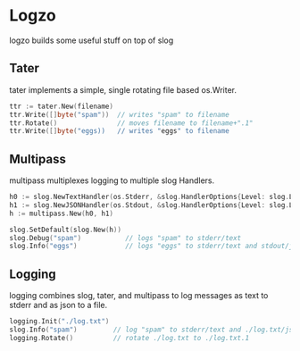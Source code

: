 # Logzo

logzo builds some useful stuff on top of slog

## Tater

tater implements a simple, single rotating file based os.Writer.

```go
ttr := tater.New(filename)
ttr.Write([]byte("spam"))  // writes "spam" to filename
ttr.Rotate()               // moves filename to filename+".1"
ttr.Write([]byte("eggs))   // writes "eggs" to filename
```

## Multipass

multipass multiplexes logging to multiple slog Handlers.

```go
h0 := slog.NewTextHandler(os.Stderr, &slog.HandlerOptions{Level: slog.LevelDebug})
h1 := slog.NewJSONHandler(os.Stdout, &slog.HandlerOptions{Level: slog.LevelInfo})
h := multipass.New(h0, h1)

slog.SetDefault(slog.New(h))
slog.Debug("spam")           // logs "spam" to stderr/text
slog.Info("eggs")            // logs "eggs" to stderr/text and stdout/json
```

## Logging

logging combines slog, tater, and multipass to log messages as text to stderr and as json to a file.

```go
logging.Init("./log.txt")
slog.Info("spam")         // log "spam" to stderr/text and ./log.txt/json
logging.Rotate()          // rotate ./log.txt to ./log.txt.1
```
